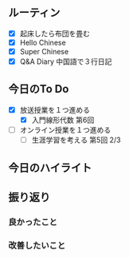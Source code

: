 ## ルーティン
- [x] 起床したら布団を畳む
- [x] Hello Chinese
- [x] Super Chinese
- [x] Q&A Diary 中国語で３行日記
## 今日のTo Do
- [x] 放送授業を１つ進める
	- [x] 入門線形代数 第6回
- [ ] オンライン授業を１つ進める
	- [ ] 生涯学習を考える 第5回 2/3
## 今日のハイライト
## 振り返り
### 良かったこと
### 改善したいこと
